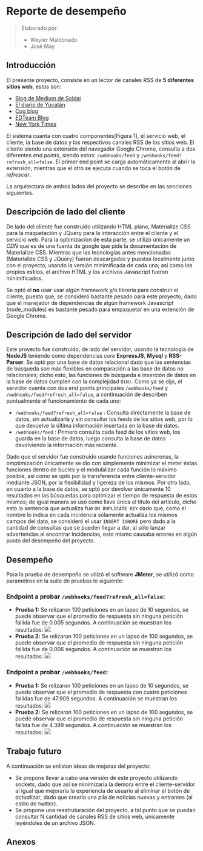 # Reporte de desempeño

> Elaborado por: 
> * Weyler Maldonado
> * José May

## Introducción

El presente proyecto, consiste en un lector de canales RSS de **5 diferentes sitios web**, estos son:
* [Blog de Medium de Soldai](https://medium.com/soldai/soldai-8e239bb0eb7)
* [El diario de Yucatán](https://www.yucatan.com.mx/)
* [Cog blog](http://web.colby.edu/cogblog/)
* [EDTeam Blog](https://ed.team/blog)
* [New York Times](https://www.nytimes.com/es/)

El sistema cuanta con cuatro componentes[Figura 1], el servicio web, el cliente, la base de datos y los respectivos canales RSS de los sitios web. El cliente siendo una extensión del navegador Google Chrome, consulta a dos diferentes _end points_, siendo estos: `/webhooks/feed` y `/webhooks/feed?refresh_all=false`. El primer end point se carga automáticamente al abrir la extensión, mientras que el otro se ejecuta cuando se toca el botón de _refrescar_. 

La arquitectura de ambos lados del proyecto se describe en las secciones siguientes.

## Descripción de lado del cliente
De lado del cliente fue construido utilizando HTML plano, Materialize CSS para la maquetación y JQuery para la interacción entre el cliente y el servicio web. Para la optimización de esta parte, se utilizó únicamente un _CDN_ que es de una fuenta de google que pide la documentación de Materialize CSS. Mientras que las tecnologías antes mencionadas (Materialize CSS y JQuery) fueran descargadas y puestas localmente junto con el proyecto, usando la versión minimificada de cada una; así como los propios estilos, el archivo HTML y los archivos Javascript fueron minimificados.

Se optó el **no** usar usar algún framework y/o librería para construir el cliente, puesto que, se consideró bastante pesado para este proyecto, dado que el manejador de dependencias de algún framework Javascript (node_modules) es bastante pesado para empaquetar en una extensión de Google Chrome.


## Descripción de lado del servidor
Este proyecto fue construido, de lado del servidor, usando la tecnología de **NodeJS** teniendo como dependencias _core_ **ExpressJS**, **Mysql** y **RSS-Parser**. Se optó por una base de datos relacional dado que las sentencias de búsqueda son más flexibles en comparación a las base de datos no relacionales; dicho esto, las funciones de búsqueda e inserción de datos en la base de datos cumplen con la complejidad `O(N)`. Como ya se dijo, el servidor cuenta con dos end points principales `/webhooks/feed` y `/webhooks/feed?refresh_all=false`, a continuación de describen puntualmente el funcionamiento de cada uno: 
* `/webhooks/feed?refresh_all=false` : Consulta directamente la base de datos, sin actualizarla y sin consultar los feeds de los sitios web, por lo que devuelve la última información insertada en la base de datos.  
* `/webhooks/feed` : Primero consulta cada feed de los sitios web, los guarda en la base de datos, luego consulta la base de datos devolviendo la información más reciente.

Dado que el servidor fue construido usando funciones asíncronas, la omptimización únicamente se dio con simplemente minimizar el meter éstas funciones dentro de bucles y el modulalizar cada función lo máximo posible, así como se optó por la transferencia entre cliente-servidor mediante JSON, por la flexibilidad y ligereza de los mismos. Por otro lado, en cuanto a la base de datos, se optó por devolver únicamente 10 resultados en las búsquedas para optimizar el tiempo de respuesta de estos mismos; de igual manera se usó como llave única el título del artículo, dicho esto la sentencia que actualiza fue `ON DUPLICATE KEY` dado que, como el nombre lo indica en cada incidencia sólamente actualiza los mismos campos del dato, se consideró el usar `INSERT IGNORE` pero dado a la cantidad de consultas que se pueden llegar a dar, al sólo lanzar advertencias al encontrar incidencias, esto mismo causaba errores en algún punto del desempeño del proyecto.

## Desempeño
Para la prueba de desempeño se utlizó el software **JMeter**, se utilizó como paramétros en la suite de pruebas lo siguiente:
### Endpoint a probar `/webhooks/feed?refresh_all=false`:
* **Prueba 1:** Se relizaron 100 peticiones en un lapso de 10 segundos, se puede observar que el promedio de respuesta sin ninguna petición fallida fue de 0.005 segundos. A continuación se muestran los resultados:
![](evidencia2.png)
* **Prueba 2:** Se relizaron 100 peticiones en un lapso de 100 segundos,  se puede observar que el promedio de respuesta sin ninguna petición fallida fue de 0.006 segundos. A continuación se muestran los resultados:
![](evidencia1.png)
### Endpoint a probar `/webhooks/feed`:
* **Prueba 1:** Se relizaron 100 peticiones en un lapso de 10 segundos, se puede observar que el promedio de respuesta con cuatro peticiones fallidas fue de 47.909 segundos. A continuación se muestran los resultados:
![](evidencia4.png)
* **Prueba 2:** Se relizaron 100 peticiones en un lapso de 100 segundos,  se puede observar que el promedio de respuesta sin ninguna petición fallida fue de 4.399 segundos. A continuación se muestran los resultados:
![](evidencia3.png)
## Trabajo futuro
A continuación se enlistan ideas de mejoras del proyecto:

* Se propone llevar a cabo una versión de este proyecto utilizando sockets, dado que así se minimizaría la demora entre el cliente-servidor al igual que mejoraría la experiencia de usuario al eliminar el botón de _actualizar_, dado que crearía una pila de noticias nuevas y entrantes (al estilo de twitter). 
* Se propone una reestruturación del proyecto, a tal punto que se puedan consultar N cantidad de canales RSS de sitios web, únicamente leyéndoles de un archivo JSON.

## Anexos